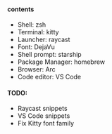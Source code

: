 #### contents

- Shell: zsh
- Terminal: kitty 
- Launcher: raycast
- Font: DejaVu
- Shell prompt: starship
- Package Manager: homebrew
- Browser: Arc
- Code editor: VS Code

#### TODO:

- Raycast snippets
- VS Code snippets
- Fix Kitty font family